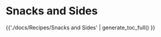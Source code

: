 # Snacks and Sides

<div class="grid cards" markdown>

{{'./docs/Recipes/Snacks and Sides' | generate_toc_full() }}

</div>